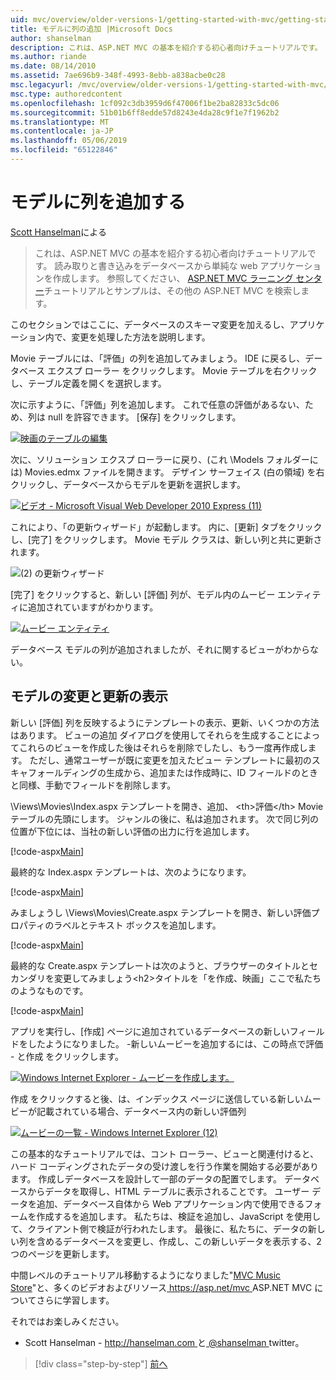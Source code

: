 ```yaml
---
uid: mvc/overview/older-versions-1/getting-started-with-mvc/getting-started-with-mvc-part8
title: モデルに列の追加 |Microsoft Docs
author: shanselman
description: これは、ASP.NET MVC の基本を紹介する初心者向けチュートリアルです。 読み取りと書き込みをデータベースから単純な web アプリケーションを作成します。
ms.author: riande
ms.date: 08/14/2010
ms.assetid: 7ae696b9-348f-4993-8ebb-a838acbe0c28
msc.legacyurl: /mvc/overview/older-versions-1/getting-started-with-mvc/getting-started-with-mvc-part8
msc.type: authoredcontent
ms.openlocfilehash: 1cf092c3db3959d6f47006f1be2ba82833c5dc06
ms.sourcegitcommit: 51b01b6ff8edde57d8243e4da28c9f1e7f1962b2
ms.translationtype: MT
ms.contentlocale: ja-JP
ms.lasthandoff: 05/06/2019
ms.locfileid: "65122846"
---
```

# <a name="adding-a-column-to-the-model"></a>モデルに列を追加する

[Scott Hanselman](https://github.com/shanselman)による

> これは、ASP.NET MVC の基本を紹介する初心者向けチュートリアルです。 読み取りと書き込みをデータベースから単純な web アプリケーションを作成します。 参照してください、 [ASP.NET MVC ラーニング センター](../../../index.md)チュートリアルとサンプルは、その他の ASP.NET MVC を検索します。

このセクションではここに、データベースのスキーマ変更を加えるし、アプリケーション内で、変更を処理した方法を説明します。

Movie テーブルには、「評価」の列を追加してみましょう。 IDE に戻るし、データベース エクスプ ローラー をクリックします。 Movie テーブルを右クリックし、テーブル定義を開くを選択します。

次に示すように、「評価」列を追加します。 これで任意の評価があるない、ため、列は null を許容できます。 [保存] をクリックします。

[![映画のテーブルの編集](getting-started-with-mvc-part8/_static/image2.png)](getting-started-with-mvc-part8/_static/image1.png)

次に、ソリューション エクスプ ローラーに戻り、(これ \Models フォルダーには) Movies.edmx ファイルを開きます。 デザイン サーフェイス (白の領域) を右クリックし、データベースからモデルを更新を選択します。

[![ビデオ - Microsoft Visual Web Developer 2010 Express (11)](getting-started-with-mvc-part8/_static/image4.png)](getting-started-with-mvc-part8/_static/image3.png)

これにより、「の更新ウィザード」が起動します。 内に、[更新] タブをクリックし、[完了] をクリックします。 Movie モデル クラスは、新しい列と共に更新されます。

![(2) の更新ウィザード](getting-started-with-mvc-part8/_static/image5.png)

[完了] をクリックすると、新しい [評価] 列が、モデル内のムービー エンティティに追加されていますがわかります。

[![ムービー エンティティ](getting-started-with-mvc-part8/_static/image7.png)](getting-started-with-mvc-part8/_static/image6.png)

データベース モデルの列が追加されましたが、それに関するビューがわからない。

## <a name="update-views-with-model-changes"></a>モデルの変更と更新の表示

新しい [評価] 列を反映するようにテンプレートの表示、更新、いくつかの方法はあります。 ビューの追加 ダイアログを使用してそれらを生成することによってこれらのビューを作成した後はそれらを削除でしたし、もう一度再作成します。 ただし、通常ユーザーが既に変更を加えたビュー テンプレートに最初のスキャフォールディングの生成から、追加または作成時に、ID フィールドのときと同様、手動でフィールドを削除します。

\Views\Movies\Index.aspx テンプレートを開き、追加、 &lt;th&gt;評価&lt;/th&gt; Movie テーブルの先頭にします。 ジャンルの後に、私は追加されます。 次で同じ列の位置が下位には、当社の新しい評価の出力に行を追加します。

[!code-aspx[Main](getting-started-with-mvc-part8/samples/sample1.aspx)]

最終的な Index.aspx テンプレートは、次のようになります。

[!code-aspx[Main](getting-started-with-mvc-part8/samples/sample2.aspx)]

みましょうし \Views\Movies\Create.aspx テンプレートを開き、新しい評価プロパティのラベルとテキスト ボックスを追加します。

[!code-aspx[Main](getting-started-with-mvc-part8/samples/sample3.aspx)]

最終的な Create.aspx テンプレートは次のようと、ブラウザーのタイトルとセカンダリを変更してみましょう&lt;h2&gt;タイトルを「を作成、映画」ここで私たちのようなものです。

[!code-aspx[Main](getting-started-with-mvc-part8/samples/sample4.aspx)]

アプリを実行し、[作成] ページに追加されているデータベースの新しいフィールドをしたようになりました。 -新しいムービーを追加するには、この時点で評価 - と作成 をクリックします。

[![Windows Internet Explorer - ムービーを作成します。](getting-started-with-mvc-part8/_static/image9.png)](getting-started-with-mvc-part8/_static/image8.png)

作成 をクリックすると後、は、インデックス ページに送信している新しいムービーが記載されている場合、データベース内の新しい評価列

[![ムービーの一覧 - Windows Internet Explorer (12)](getting-started-with-mvc-part8/_static/image11.png)](getting-started-with-mvc-part8/_static/image10.png)

この基本的なチュートリアルでは、コント ローラー、ビューと関連付けると、ハード コーディングされたデータの受け渡しを行う作業を開始する必要があります。 作成しデータベースを設計して一部のデータの配置でします。 データベースからデータを取得し、HTML テーブルに表示されることです。 ユーザー データを追加、データベース自体から Web アプリケーション内で使用できるフォームを作成するを追加します。 私たちは、検証を追加し、JavaScript を使用して、クライアント側で検証が行われたします。 最後に、私たちに、データの新しい列を含めるデータベースを変更し、作成し、この新しいデータを表示する、2 つのページを更新します。

中間レベルのチュートリアル移動するようになりました"[MVC Music Store](../../older-versions/mvc-music-store/mvc-music-store-part-1.md)"と、多くのビデオおよびリソース[ https://asp.net/mvc ](https://asp.net/mvc) ASP.NET MVC についてさらに学習します。

それではお楽しみください。

- Scott Hanselman - [ http://hanselman.com ](http://hanselman.com)と[ @shanselman ](http://twitter.com/shanselman) twitter。

> [!div class="step-by-step"]
> [前へ](getting-started-with-mvc-part7.md)
